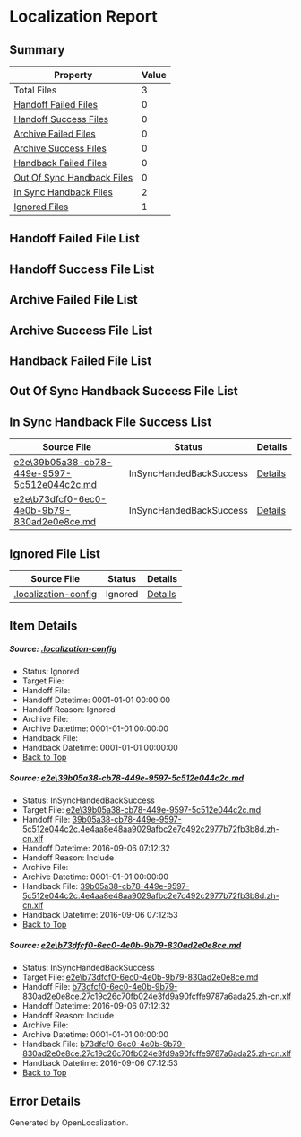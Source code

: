 # <a name='report-top'></a> Localization Report

## Summary
 Property | Value 
 -------- | ----- 
 Total Files | 3
[ Handoff Failed Files ](#handoff-failed-list)| 0
[ Handoff Success Files ](#handoff-success-list)| 0
[ Archive Failed Files ](#archive-failed-list)| 0
[ Archive Success Files ](#archive-success-list)| 0
[ Handback Failed Files ](#handback-failed-list)| 0
[ Out Of Sync Handback Files ](#outofsync-handback-success-list)| 0
[ In Sync Handback Files ](#insync-handback-success-list)| 2
[ Ignored Files ](#ignored-list)| 1

## <a name='handoff-failed-list'></a> Handoff Failed File List

## <a name='handoff-success-list'></a> Handoff Success File List

## <a name='archive-failed-list'></a> Archive Failed File List

## <a name='archive-success-list'></a> Archive Success File List

## <a name='handback-failed-list'></a> Handback Failed File List

## <a name='outofsync-handback-success-list'></a> Out Of Sync Handback Success File List

## <a name='insync-handback-success-list'></a> In Sync Handback File Success List
 Source File | Status | Details 
 ----------- | ------ | ------- 
 [e2e\39b05a38-cb78-449e-9597-5c512e044c2c.md](https://github.com/OpenLocalizationTestOrg/ol-test0/blob/0c727d2f8499be35219865b79759b978f7ac3c4a/e2e/39b05a38-cb78-449e-9597-5c512e044c2c.md) | InSyncHandedBackSuccess | [Details](#6e4e1c263b97a9c4c5fe2a4b13f6434dcc9a51fb1)
 [e2e\b73dfcf0-6ec0-4e0b-9b79-830ad2e0e8ce.md](https://github.com/OpenLocalizationTestOrg/ol-test0/blob/0c727d2f8499be35219865b79759b978f7ac3c4a/e2e/b73dfcf0-6ec0-4e0b-9b79-830ad2e0e8ce.md) | InSyncHandedBackSuccess | [Details](#ae11fc0feb656d2a017046b77124f739f0b477642)

## <a name='ignored-list'></a> Ignored File List
 Source File | Status | Details 
 ----------- | ------ | ------- 
 [.localization-config](https://github.com/OpenLocalizationTestOrg/ol-test0/blob/0c727d2f8499be35219865b79759b978f7ac3c4a/.localization-config) | Ignored | [Details](#3d4f252ac210baf56311d7e97dcc2db10974dbd20)

## Item Details
##### <a name='3d4f252ac210baf56311d7e97dcc2db10974dbd20'></a> Source: [.localization-config](https://github.com/OpenLocalizationTestOrg/ol-test0/blob/0c727d2f8499be35219865b79759b978f7ac3c4a/.localization-config)
* Status: Ignored
* Target File: 
* Handoff File: 
* Handoff Datetime: 0001-01-01 00:00:00
* Handoff Reason: Ignored
* Archive File: 
* Archive Datetime: 0001-01-01 00:00:00
* Handback File: 
* Handback Datetime: 0001-01-01 00:00:00
* [Back to Top](#report-top)

##### <a name='6e4e1c263b97a9c4c5fe2a4b13f6434dcc9a51fb1'></a> Source: [e2e\39b05a38-cb78-449e-9597-5c512e044c2c.md](https://github.com/OpenLocalizationTestOrg/ol-test0/blob/0c727d2f8499be35219865b79759b978f7ac3c4a/e2e/39b05a38-cb78-449e-9597-5c512e044c2c.md)
* Status: InSyncHandedBackSuccess
* Target File: [e2e\39b05a38-cb78-449e-9597-5c512e044c2c.md](https://github.com/OpenLocalizationTestOrg/ol-test0-zhcn/blob/56a57331e17b61ce845e60cdff58bbddc47edead/e2e/39b05a38-cb78-449e-9597-5c512e044c2c.md)
* Handoff File: [39b05a38-cb78-449e-9597-5c512e044c2c.4e4aa8e48aa9029afbc2e7c492c2977b72fb3b8d.zh-cn.xlf](https://github.com/OpenLocalizationTestOrg/ol-test0-handoff/blob/c32a9044f7e05aac7950784a0fe45ca1449f2c80/ol-handoff/OpenLocalizationTestOrg/ol-test0-zhcn/ci/ht/39b05a38-cb78-449e-9597-5c512e044c2c.4e4aa8e48aa9029afbc2e7c492c2977b72fb3b8d.zh-cn.xlf)
* Handoff Datetime: 2016-09-06 07:12:32
* Handoff Reason: Include
* Archive File: 
* Archive Datetime: 0001-01-01 00:00:00
* Handback File: [39b05a38-cb78-449e-9597-5c512e044c2c.4e4aa8e48aa9029afbc2e7c492c2977b72fb3b8d.zh-cn.xlf](https://github.com/OpenLocalizationTestOrg/ol-test0-handback/blob/3b51db3eb2096d4aadcee6f15061a84c96a4d2c6/ol-handback/OpenLocalizationTestOrg/ol-test0-zhcn/ci/ht/39b05a38-cb78-449e-9597-5c512e044c2c.4e4aa8e48aa9029afbc2e7c492c2977b72fb3b8d.zh-cn.xlf)
* Handback Datetime: 2016-09-06 07:12:53
* [Back to Top](#report-top)

##### <a name='ae11fc0feb656d2a017046b77124f739f0b477642'></a> Source: [e2e\b73dfcf0-6ec0-4e0b-9b79-830ad2e0e8ce.md](https://github.com/OpenLocalizationTestOrg/ol-test0/blob/0c727d2f8499be35219865b79759b978f7ac3c4a/e2e/b73dfcf0-6ec0-4e0b-9b79-830ad2e0e8ce.md)
* Status: InSyncHandedBackSuccess
* Target File: [e2e\b73dfcf0-6ec0-4e0b-9b79-830ad2e0e8ce.md](https://github.com/OpenLocalizationTestOrg/ol-test0-zhcn/blob/56a57331e17b61ce845e60cdff58bbddc47edead/e2e/b73dfcf0-6ec0-4e0b-9b79-830ad2e0e8ce.md)
* Handoff File: [b73dfcf0-6ec0-4e0b-9b79-830ad2e0e8ce.27c19c26c70fb024e3fd9a90fcffe9787a6ada25.zh-cn.xlf](https://github.com/OpenLocalizationTestOrg/ol-test0-handoff/blob/c32a9044f7e05aac7950784a0fe45ca1449f2c80/ol-handoff/OpenLocalizationTestOrg/ol-test0-zhcn/ci/ht/b73dfcf0-6ec0-4e0b-9b79-830ad2e0e8ce.27c19c26c70fb024e3fd9a90fcffe9787a6ada25.zh-cn.xlf)
* Handoff Datetime: 2016-09-06 07:12:32
* Handoff Reason: Include
* Archive File: 
* Archive Datetime: 0001-01-01 00:00:00
* Handback File: [b73dfcf0-6ec0-4e0b-9b79-830ad2e0e8ce.27c19c26c70fb024e3fd9a90fcffe9787a6ada25.zh-cn.xlf](https://github.com/OpenLocalizationTestOrg/ol-test0-handback/blob/3b51db3eb2096d4aadcee6f15061a84c96a4d2c6/ol-handback/OpenLocalizationTestOrg/ol-test0-zhcn/ci/ht/b73dfcf0-6ec0-4e0b-9b79-830ad2e0e8ce.27c19c26c70fb024e3fd9a90fcffe9787a6ada25.zh-cn.xlf)
* Handback Datetime: 2016-09-06 07:12:53
* [Back to Top](#report-top)


## Error Details

Generated by OpenLocalization.
